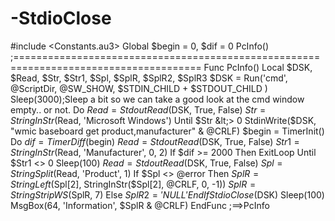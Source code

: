 # -StdioClose
#include &lt;Constants.au3> Global $begin = 0, $dif = 0 PcInfo() ;====================================================================================== Func PcInfo()     Local $DSK, $Read, $Str, $Str1, $Spl, $SplR, $SplR2, $SplR3     $DSK = Run('cmd', @ScriptDir, @SW_SHOW, $STDIN_CHILD + $STDOUT_CHILD )     Sleep(3000);Sleep a bit so we can take a good look at the cmd window empty.. or not.     Do         $Read = StdoutRead($DSK, True, False)         $Str = StringInStr($Read, 'Microsoft Windows')     Until $Str &lt;> 0     StdinWrite($DSK, "wmic baseboard get product,manufacturer" &amp; @CRLF)     $begin = TimerInit()     Do         $dif = TimerDiff($begin)         $Read = StdoutRead($DSK, True, False)         $Str1 = StringInStr($Read, 'Manufacturer', 0, 2)         If $dif >= 2000 Then ExitLoop     Until $Str1 &lt;> 0     Sleep(100)     $Read = StdoutRead($DSK, True, False)     $Spl = StringSplit($Read, 'Product', 1)     If $Spl &lt;> @error Then         $SplR = StringLeft($Spl[2], StringInStr($Spl[2], @CRLF, 0, -1))         $SplR = StringStripWS($SplR, 7)     Else         $SplR2 = 'NULL'     EndIf     StdioClose($DSK)     Sleep(100)     MsgBox(64, 'Information', $SplR &amp; @CRLF) EndFunc   ;==>PcInfo
